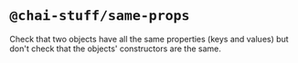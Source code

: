 # `@chai-stuff/same-props`

Check that two objects have all the same properties (keys and values) but don't check that the objects' constructors are the same.
